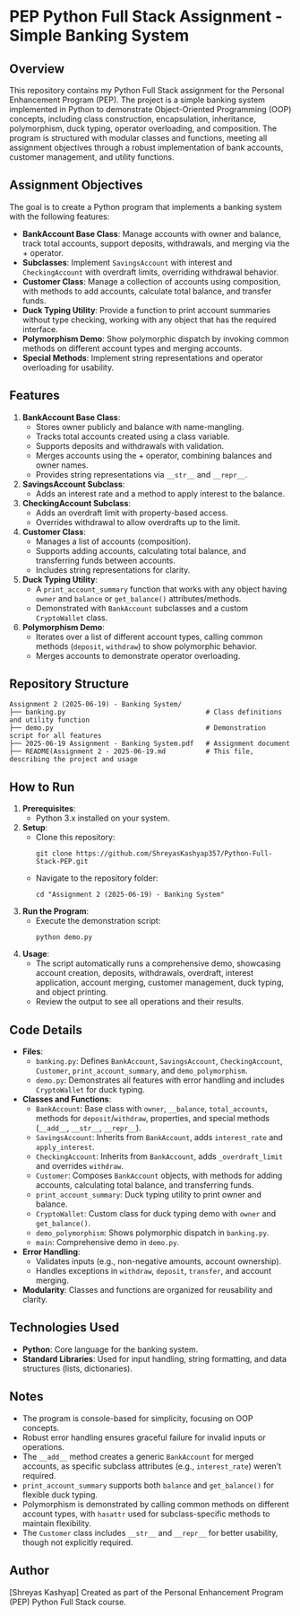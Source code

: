 # PEP Python Full Stack Assignment - Simple Banking System

## Overview
This repository contains my Python Full Stack assignment for the Personal Enhancement Program (PEP). The project is a simple banking system implemented in Python to demonstrate Object-Oriented Programming (OOP) concepts, including class construction, encapsulation, inheritance, polymorphism, duck typing, operator overloading, and composition. The program is structured with modular classes and functions, meeting all assignment objectives through a robust implementation of bank accounts, customer management, and utility functions.

## Assignment Objectives
The goal is to create a Python program that implements a banking system with the following features:
- **BankAccount Base Class**: Manage accounts with owner and balance, track total accounts, support deposits, withdrawals, and merging via the + operator.
- **Subclasses**: Implement `SavingsAccount` with interest and `CheckingAccount` with overdraft limits, overriding withdrawal behavior.
- **Customer Class**: Manage a collection of accounts using composition, with methods to add accounts, calculate total balance, and transfer funds.
- **Duck Typing Utility**: Provide a function to print account summaries without type checking, working with any object that has the required interface.
- **Polymorphism Demo**: Show polymorphic dispatch by invoking common methods on different account types and merging accounts.
- **Special Methods**: Implement string representations and operator overloading for usability.

## Features
1. **BankAccount Base Class**:
   - Stores owner publicly and balance with name-mangling.
   - Tracks total accounts created using a class variable.
   - Supports deposits and withdrawals with validation.
   - Merges accounts using the + operator, combining balances and owner names.
   - Provides string representations via `__str__` and `__repr__`.
2. **SavingsAccount Subclass**:
   - Adds an interest rate and a method to apply interest to the balance.
3. **CheckingAccount Subclass**:
   - Adds an overdraft limit with property-based access.
   - Overrides withdrawal to allow overdrafts up to the limit.
4. **Customer Class**:
   - Manages a list of accounts (composition).
   - Supports adding accounts, calculating total balance, and transferring funds between accounts.
   - Includes string representations for clarity.
5. **Duck Typing Utility**:
   - A `print_account_summary` function that works with any object having `owner` and `balance` or `get_balance()` attributes/methods.
   - Demonstrated with `BankAccount` subclasses and a custom `CryptoWallet` class.
6. **Polymorphism Demo**:
   - Iterates over a list of different account types, calling common methods (`deposit`, `withdraw`) to show polymorphic behavior.
   - Merges accounts to demonstrate operator overloading.

## Repository Structure
```
Assignment 2 (2025-06-19) - Banking System/
├── banking.py                                   # Class definitions and utility function
├── demo.py                                      # Demonstration script for all features
├── 2025-06-19 Assignment - Banking System.pdf   # Assignment document
├── README(Assignment 2 - 2025-06-19.md          # This file, describing the project and usage
```

## How to Run
1. **Prerequisites**:
   - Python 3.x installed on your system.
2. **Setup**:
   - Clone this repository:
     ```
     git clone https://github.com/ShreyasKashyap357/Python-Full-Stack-PEP.git
     ```
   - Navigate to the repository folder:
     ```
     cd "Assignment 2 (2025-06-19) - Banking System"
     ```
3. **Run the Program**:
   - Execute the demonstration script:
     ```
     python demo.py
     ```
4. **Usage**:
   - The script automatically runs a comprehensive demo, showcasing account creation, deposits, withdrawals, overdraft, interest application, account merging, customer management, duck typing, and object printing.
   - Review the output to see all operations and their results.

## Code Details
- **Files**:
  - `banking.py`: Defines `BankAccount`, `SavingsAccount`, `CheckingAccount`, `Customer`, `print_account_summary`, and `demo_polymorphism`.
  - `demo.py`: Demonstrates all features with error handling and includes `CryptoWallet` for duck typing.
- **Classes and Functions**:
  - `BankAccount`: Base class with `owner`, `__balance`, `total_accounts`, methods for `deposit`/`withdraw`, properties, and special methods (`__add__`, `__str__`, `__repr__`).
  - `SavingsAccount`: Inherits from `BankAccount`, adds `interest_rate` and `apply_interest`.
  - `CheckingAccount`: Inherits from `BankAccount`, adds `_overdraft_limit` and overrides `withdraw`.
  - `Customer`: Composes `BankAccount` objects, with methods for adding accounts, calculating total balance, and transferring funds.
  - `print_account_summary`: Duck typing utility to print owner and balance.
  - `CryptoWallet`: Custom class for duck typing demo with `owner` and `get_balance()`.
  - `demo_polymorphism`: Shows polymorphic dispatch in `banking.py`.
  - `main`: Comprehensive demo in `demo.py`.
- **Error Handling**:
  - Validates inputs (e.g., non-negative amounts, account ownership).
  - Handles exceptions in `withdraw`, `deposit`, `transfer`, and account merging.
- **Modularity**: Classes and functions are organized for reusability and clarity.

## Technologies Used
- **Python**: Core language for the banking system.
- **Standard Libraries**: Used for input handling, string formatting, and data structures (lists, dictionaries).

## Notes
- The program is console-based for simplicity, focusing on OOP concepts.
- Robust error handling ensures graceful failure for invalid inputs or operations.
- The `__add__` method creates a generic `BankAccount` for merged accounts, as specific subclass attributes (e.g., `interest_rate`) weren’t required.
- `print_account_summary` supports both `balance` and `get_balance()` for flexible duck typing.
- Polymorphism is demonstrated by calling common methods on different account types, with `hasattr` used for subclass-specific methods to maintain flexibility.
- The `Customer` class includes `__str__` and `__repr__` for better usability, though not explicitly required.

## Author
[Shreyas Kashyap]
Created as part of the Personal Enhancement Program (PEP) Python Full Stack course.

